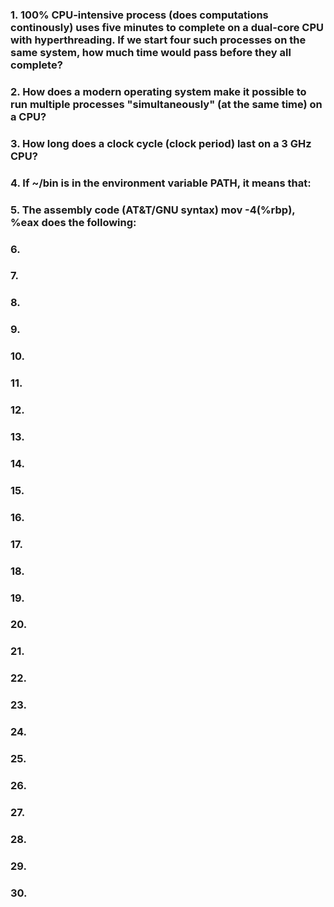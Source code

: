 ### 1. 100% CPU-intensive process (does computations continously) uses five minutes to complete on a dual-core CPU with hyperthreading. If we start four such processes on the same system, how much time would pass before they all complete?

### 2. How does a modern operating system make it possible to run multiple processes "simultaneously" (at the same time) on a CPU?
### 3. How long does a clock cycle (clock period) last on a 3 GHz CPU?

### 4. If ~/bin is in the environment variable PATH, it means that:
### 5. The assembly code (AT&T/GNU syntax)  mov -4(%rbp), %eax  does the following:
### 6.  
### 7.
### 8. 
### 9.
### 10. 
### 11.
### 12. 
### 13.
### 14. 
### 15.
### 16. 
### 17.
### 18. 
### 19.
### 20. 
### 21.
### 22. 
### 23.
### 24. 
### 25.
### 26. 
### 27.
### 28. 
### 29.
### 30. 
